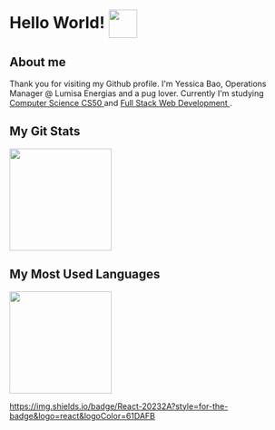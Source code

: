 # Hello World! <img align='center' src="https://media.giphy.com/media/v4f7aVLX1EoAU/giphy.gif" width="50">
## About me

Thank you for visiting my Github profile. I'm Yessica Bao, Operations Manager @ Lumisa Energias and a pug lover. Currently I'm studying <a href="https://cs50.harvard.edu/college/2021/fall/">Computer Science CS50 </a> and <a href ="https://www.threepoints.com/es/master-en-full-stack-web-development"> Full Stack Web Development </a>.

## My Git Stats
<img height="180em" src="https://github-readme-stats.vercel.app/api?username=pepiyu&show_icons=true&hide_border=true&&count_private=true&include_all_commits=true&theme=dark" />

## My Most Used Languages

<img height="180em" src="https://github-readme-stats.vercel.app/api/top-langs/?username=pepiyu&langs_count=8&layout=compact&theme=dark" />

https://img.shields.io/badge/React-20232A?style=for-the-badge&logo=react&logoColor=61DAFB
